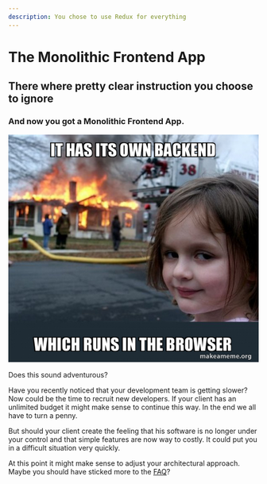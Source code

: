 ```yaml
---
description: You chose to use Redux for everything
---
```


# The Monolithic Frontend App

## There where pretty clear instruction you choose to ignore

### And now you got a Monolithic Frontend App.

![](.gitbook/assets/it-has-its-453813c190.jpg)

Does this sound adventurous?

Have you recently noticed that your development team is getting slower? Now could be the time to recruit new developers. If your client has an unlimited budget it might make sense to continue this way. In the end we all have to turn a penny.

But should your client create the feeling that his software is no longer under your control and that simple features are now way to costly. It could put you in a difficult situation very quickly.

At this point it might make sense to adjust your architectural approach. Maybe you should have sticked more to the [FAQ](https://redux.js.org/faq/general#when-should-i-use-redux)?



